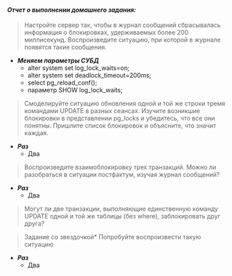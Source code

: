 #### *Отчет о выполнении домашнего задания:*


> Настройте сервер так, чтобы в журнал сообщений сбрасывалась информация о блокировках, удерживаемых более 200 миллисекунд. Воспроизведите ситуацию, при которой в журнале появятся такие сообщения.
  * **_Меняем параметры СУБД_** 
    * alter system set log_lock_waits=on;
    * alter system set deadlock_timeout=200ms;
    * select pg_reload_conf();
    * параметр SHOW log_lock_waits;


> Смоделируйте ситуацию обновления одной и той же строки тремя командами UPDATE в разных сеансах. Изучите возникшие блокировки в представлении pg_locks и убедитесь, что все они понятны. Пришлите список блокировок и объясните, что значит каждая.
  * **_Раз_** 
    * Два


> Воспроизведите взаимоблокировку трех транзакций. Можно ли разобраться в ситуации постфактум, изучая журнал сообщений?
  * **_Раз_** 
    * Два


> Могут ли две транзакции, выполняющие единственную команду UPDATE одной и той же таблицы (без where), заблокировать друг друга?


> Задание со звездочкой*
> Попробуйте воспроизвести такую ситуацию
  * **_Раз_** 
    * Два

